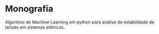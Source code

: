# Monografia
 Algoritmo de Machine Learning em python para análise de estabilidade de tensão em sistemas elétricos.
